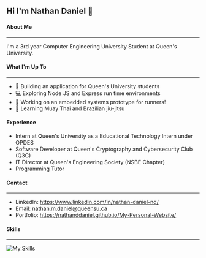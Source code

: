 ## Hi I'm Nathan Daniel 👋

#### About Me
---
I'm a 3rd year Computer Engineering University Student at Queen's University.

#### What I'm Up To
---
- 🚀 Building an application for Queen's University students
- 💻 Exploring Node JS and Express run time environments
- 🔧 Working on an embedded systems prototype for runners!
- 🥋 Learning Muay Thai and Brazilian jiu-jitsu

#### Experience
- Intern at Queen's University as a Educational Technology Intern under OPDES
- Software Developer at Queen's Cryptography and Cybersecurity Club (Q3C)
- IT Director at Queen's Engineering Society (NSBE Chapter)
- Programming Tutor 

#### Contact 
--- 
- LinkedIn:  https://www.linkedin.com/in/nathan-daniel-nd/
- Email:     nathan.m.daniel@queensu.ca
- Portfolio: https://nathanddaniel.github.io/My-Personal-Website/

#### Skills
---
[![My Skills](https://skillicons.dev/icons?i=anaconda,arduino,aws,html,c,cpp,css,docker,express,firebase,flask,gcp,git,heroku,html,java,js,mongodb,mysql,nextjs,nodejs,npm,opencv,sklearn,nextjs,nodejs,npm,php,postgres,postman,py,qt,redis,react,spring,sqlite,sklearn,tailwind,ts)](https://skillicons.dev)
